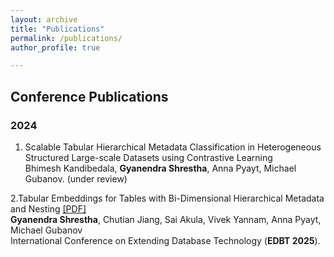 ```yaml
---
layout: archive
title: "Publications"
permalink: /publications/
author_profile: true

---
```


## Conference Publications

### 2024
1. Scalable Tabular Hierarchical Metadata Classification in Heterogeneous Structured Large-scale Datasets using Contrastive Learning <br>
Bhimesh Kandibedala, **Gyanendra Shrestha**, Anna Pyayt, Michael Gubanov. (under review) 

2.Tabular Embeddings for Tables with Bi-Dimensional Hierarchical Metadata and Nesting [\[PDF\]](http://gyanendrashrestha.github.io/files/edbt2025.pdf) <br>
**Gyanendra Shrestha**, Chutian Jiang, Sai Akula, Vivek Yannam, Anna Pyayt, Michael Gubanov <br>
International Conference on Extending Database Technology (**EDBT 2025**). 

